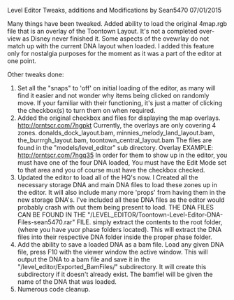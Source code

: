 Level Editor Tweaks, additions and Modifications
by Sean5470 07/01/2015

Many things have been tweaked.
Added ability to load the original 4map.rgb file that is an overlay of the Toontown Layout. 
It's not a completed over-view as Disney never finished it. 
Some aspects of the ovewrlay do not match up with the current DNA layout when loaded. 
I added this feature only for nostalgia purposes for the moment as it was a part of the editor at one point.

Other tweaks done:
1) Set all the "snaps" to 'off' on initial loading of the editor, 
    as many will find it easier and not wonder why items being clicked on randomly move. 
    If your familiar with their functioning, it's just a matter of clicking the 
    checkbox(s) to turn them on when required.
2) Added the original checkbox and files for displaying the map overlays. http://prntscr.com/7ngpkt
    Currently, the overlays are only covering 4 zones.
    donalds_dock_layout.bam, minnies_melody_land_layout.bam, the_burrrgh_layout.bam, toontown_central_layout.bam
    The files are found in the "models/level_editor" sub directory.
    Overlay EXAMPLE:  http://prntscr.com/7ngq35
    In order for them to show up in the editor, you must have one of the four DNA loaded, 
    You must have the Edit Mode set to that area and you of course must have the checkbox checked.
3) Updated the editor to load all of the HQ's now. 
    I Created all the necessary storage DNA and main DNA files to load these zones up in the editor. 
    It will also include many more 'props' from having them in the new storage DNA's.
    I've included all these DNA files as the editor would probably crash with out them being present to load.
    THE DNA FILES CAN BE FOUND IN THE "/LEVEL_EDITOR/Toontown-Level-Editor-DNA-Files-sean5470.rar" FILE.
    simply extract the contents to the root folder, (where you have yuor phase folders located).
    This will extract the DNA files into their respective DNA folder inside the proper phase folder.
4)  Add the ability to save a loaded DNA as a bam file.
    Load any given DNA file, press F10 with the viewer window the active window.
    This will output the DNA to a bam file and save it in the "/level_editor/Exported_BamFiles/" subdirectory.
    It will create this subdirectory if it doesn't already exist.
    The bamfiel will be given the name of the DNA that was loaded.
5)  Numerous code cleanup.